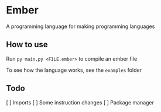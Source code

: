 # Ember
A programming language for making programming languages

## How to use
Run `py main.py <FILE.ember>` to compile an ember file

To see how the language works, see the `examples` folder

## Todo
[ ] Imports
[ ] Some instruction changes
[ ] Package manager